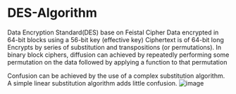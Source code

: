 # DES-Algorithm
Data Encryption Standard(DES) base on Feistal Cipher Data encrypted in 64-bit blocks using a 56-bit key (effective key) Ciphertext is of 64-bit long Encrypts by series of substitution and transpositions (or permutations).
In binary block ciphers, diffusion can achieved by repeatedly performing some permutation on the data followed by applying a function to that permutation

Confusion can be achieved by the use of a complex substitution algorithm. A simple linear substitution algorithm adds little confusion.
![image](https://user-images.githubusercontent.com/35606401/124306758-48496b00-db80-11eb-9970-58924ab1b7aa.png)

